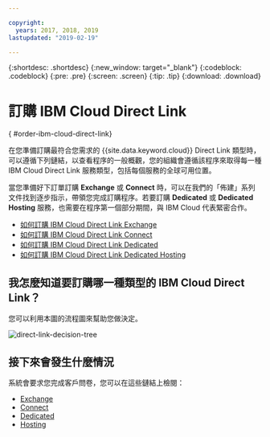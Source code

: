 ```yaml
---

copyright:
  years: 2017, 2018, 2019
lastupdated: "2019-02-19"

---
```


{:shortdesc: .shortdesc}
{:new_window: target="_blank"}
{:codeblock: .codeblock}
{:pre: .pre}
{:screen: .screen}
{:tip: .tip}
{:download: .download}

# 訂購 IBM Cloud Direct Link
{ #order-ibm-cloud-direct-link}

在您準備訂購最符合您需求的 {{site.data.keyword.cloud}} Direct Link 類型時，可以遵循下列鏈結，以查看程序的一般概觀，您的組織會遵循該程序來取得每一種 IBM Cloud Direct Link 服務類型，包括每個服務的全球可用位置。 

當您準備好下訂單訂購 **Exchange** 或 **Connect** 時，可以在我們的「佈建」系列文件找到逐步指示，帶領您完成訂購程序。若要訂購 **Dedicated** 或 **Dedicated Hosting** 服務，也需要在程序第一個部分期間，與 IBM Cloud 代表緊密合作。

* [如何訂購 IBM Cloud Direct Link Exchange](/docs/infrastructure/direct-link/order-cloud-exchange.html)
* [如何訂購 IBM Cloud Direct Link Connect](/docs/infrastructure/direct-link/order-connect.html)
* [如何訂購 IBM Cloud Direct Link Dedicated](/docs/infrastructure/direct-link/order-nsp.html)
* [如何訂購 IBM Cloud Direct Link Dedicated Hosting](/docs/infrastructure/direct-link/order-colocation.html)

## 我怎麼知道要訂購哪一種類型的 IBM Cloud Direct Link？

您可以利用本圖的流程圖來幫助您做決定。

![direct-link-decision-tree](/images/direct-link-decision-tree.png)


## 接下來會發生什麼情況

系統會要求您完成客戶問卷，您可以在這些鏈結上檢閱：

* [Exchange](/docs/infrastructure/direct-link/questionnaire-exchange.html)
* [Connect](/docs/infrastructure/direct-link/questionnaire-connect.html)
* [Dedicated](/docs/infrastructure/direct-link/questionnaire-dedicated.html)
* [Hosting](/docs/infrastructure/direct-link/questionnaire-dedicated-hosting.html)
